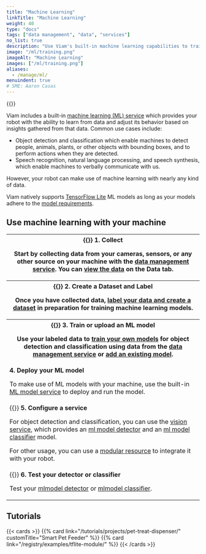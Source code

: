 ```yaml
---
title: "Machine Learning"
linkTitle: "Machine Learning"
weight: 40
type: "docs"
tags: ["data management", "data", "services"]
no_list: true
description: "Use Viam's built-in machine learning capabilities to train image classification models and deploy these models to your machines."
image: "/ml/training.png"
imageAlt: "Machine Learning"
images: ["/ml/training.png"]
aliases:
  - /manage/ml/
menuindent: true
# SME: Aaron Casas
---
```


{{<imgproc src="/ml/training.png" class="alignright" resize="400x" declaredimensions=true alt="ML training">}}

Viam includes a built-in [machine learning (ML) service](/build/configure/services/ml/) which provides your robot with the ability to learn from data and adjust its behavior based on insights gathered from that data.
Common use cases include:

- Object detection and classification which enable machines to detect people, animals, plants, or other objects with bounding boxes, and to perform actions when they are detected.
- Speech recognition, natural language processing, and speech synthesis, which enable machines to verbally communicate with us.

However, your robot can make use of machine learning with nearly any kind of data.

Viam natively supports [TensorFlow Lite](https://www.tensorflow.org/lite) ML models as long as your models adhere to the [model requirements](/build/configure/services/ml/#tflite_cpu-limitations).

## Use machine learning with your machine

<table>
  <tr>
    <th>{{<imgproc src="/ml/collect.svg" class="fill alignright" style="max-width: 300px" declaredimensions=true alt="Collect data">}}
      <b>1. Collect</b>
      <p>Start by collecting data from your cameras, sensors, or any other source on your machine with the <a href="/build/configure/services/data/">data management service</a>. You can <a href="/data/view/">view the data</a> on the <b>Data tab</b>.</p>
    </th>
  </tr>
  <tr>
    <th>{{<imgproc src="/ml/label.svg" class="fill alignleft" style="max-width: 300px" declaredimensions=true alt="Label data">}}
      <b>2. Create a Dataset and Label</b>
      <p>Once you have collected data, <a href="/data/dataset/">label your data and create a dataset</a> in preparation for training machine learning models.</p>
    </th>
  </tr>
  <tr>
    <th>{{<imgproc src="/ml/train.svg" class="fill alignright" style="max-width: 300px" declaredimensions=true alt="Train models">}}
      <b>3. Train or upload an ML model</b>
      <p>Use your labeled data to <a href="/ml/train-model/">train your own models</a> for object detection and classification using data from the <a href="/build/configure/services/data/">data management service</a> or <a href="/ml/upload-model/">add an existing model</a>.</p>
    </th>
  </tr>
  <tr>
    <td>
      <b>4. Deploy your ML model</b>
      <p>To make use of ML models with your machine, use the built-in <a href="/build/configure/services/ml/">ML model service</a> to deploy and run the model.</p>
    </td>
  </tr>
  <tr>
    <td>{{<imgproc src="/ml/configure.svg" class="fill alignleft" style="max-width: 300px" declaredimensions=true alt="Configure a service">}}
      <b>5. Configure a service</b>
      <p>For object detection and classification, you can use the <a href="/build/configure/services/vision/">vision service</a>, which provides an <a href="/build/configure/services/vision/detection/#configure-an-mlmodel-detector">ml model detector</a> and an <a href="/build/configure/services/vision/classification/#configure-an-mlmodel-classifier">ml model classifier</a> model.</p>
      <p>For other usage, you can use a <a href="/registry/">modular resource</a> to integrate it with your robot.</p>
</td>
  </tr>
  <tr>
    <td>{{<imgproc src="ml/deploy.svg" class="fill alignright" style="max-width: 300px" declaredimensions=true alt="Deploy your model">}}
      <b>6. Test your detector or classifier</b>
      <p>Test your <a href="/build/configure/services/vision/detection/#test-your-detector">mlmodel detector</a> or <a href="/build/configure/services/vision/classification/#test-your-classifier">mlmodel classifier</a>.</p>
    </td>
  </tr>
</table>

## Tutorials

{{< cards >}}
{{% card link="/tutorials/projects/pet-treat-dispenser/" customTitle="Smart Pet Feeder" %}}
{{% card link="/registry/examples/tflite-module/" %}}
{{< /cards >}}
